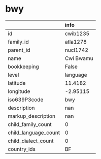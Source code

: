 # bwy
|                      | info      |
|:---------------------|:----------|
| id                   | cwib1235  |
| family_id            | atla1278  |
| parent_id            | nucl1742  |
| name                 | Cwi Bwamu |
| bookkeeping          | False     |
| level                | language  |
| latitude             | 11.4182   |
| longitude            | -2.95115  |
| iso639P3code         | bwy       |
| description          | nan       |
| markup_description   | nan       |
| child_family_count   | 0         |
| child_language_count | 0         |
| child_dialect_count  | 0         |
| country_ids          | BF        |